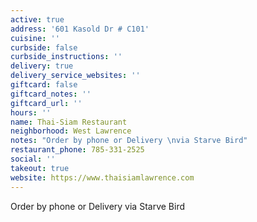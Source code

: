 ```yaml
---
active: true
address: '601 Kasold Dr # C101'
cuisine: ''
curbside: false
curbside_instructions: ''
delivery: true
delivery_service_websites: ''
giftcard: false
giftcard_notes: ''
giftcard_url: ''
hours: ''
name: Thai-Siam Restaurant
neighborhood: West Lawrence
notes: "Order by phone or Delivery \nvia Starve Bird"
restaurant_phone: 785-331-2525
social: ''
takeout: true
website: https://www.thaisiamlawrence.com
---
```


Order by phone or Delivery 
via Starve Bird